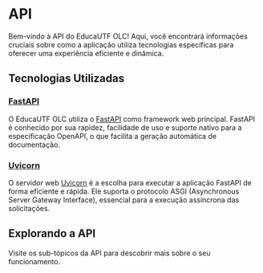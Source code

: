 <!--
 Copyright (c) 2023 Rafael F.M. & Reinaldo
 
 This software is released under the MIT License.
 https://opensource.org/licenses/MIT
-->

# API

Bem-vindo à API do EducaUTF OLC! Aqui, você encontrará informações cruciais sobre como a aplicação utiliza tecnologias específicas para oferecer uma experiência eficiente e dinâmica.

## Tecnologias Utilizadas

### [FastAPI](https://fastapi.tiangolo.com/)
O EducaUTF OLC utiliza o [FastAPI](https://fastapi.tiangolo.com/) como framework web principal. FastAPI é conhecido por sua rapidez, facilidade de uso e suporte nativo para a especificação OpenAPI, o que facilita a geração automática de documentação.

### [Uvicorn](https://www.uvicorn.org/)
O servidor web [Uvicorn](https://www.uvicorn.org/) é a escolha para executar a aplicação FastAPI de forma eficiente e rápida. Ele suporta o protocolo ASGI (Asynchronous Server Gateway Interface), essencial para a execução assíncrona das solicitações.

## Explorando a API

Visite os sub-tópicos da API para descobrir mais sobre o seu funcionamento.

